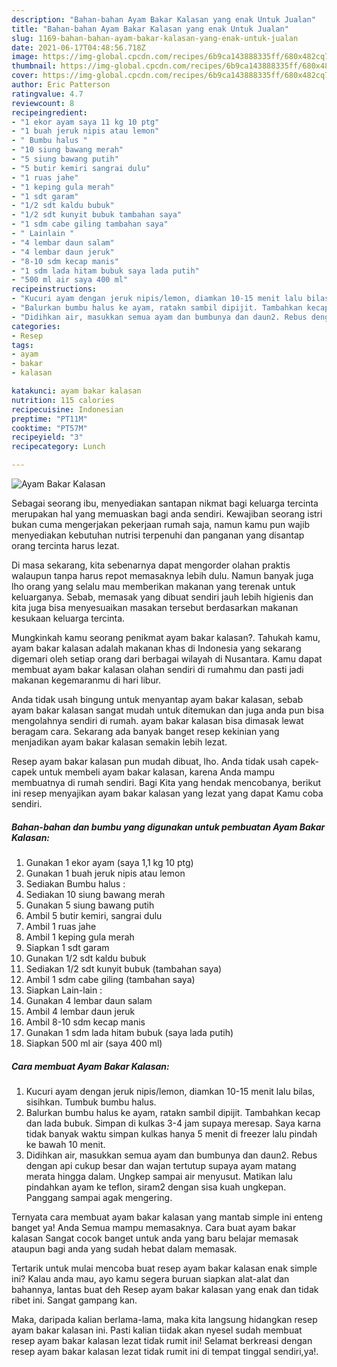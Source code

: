 ```yaml
---
description: "Bahan-bahan Ayam Bakar Kalasan yang enak Untuk Jualan"
title: "Bahan-bahan Ayam Bakar Kalasan yang enak Untuk Jualan"
slug: 1169-bahan-bahan-ayam-bakar-kalasan-yang-enak-untuk-jualan
date: 2021-06-17T04:48:56.718Z
image: https://img-global.cpcdn.com/recipes/6b9ca143888335ff/680x482cq70/ayam-bakar-kalasan-foto-resep-utama.jpg
thumbnail: https://img-global.cpcdn.com/recipes/6b9ca143888335ff/680x482cq70/ayam-bakar-kalasan-foto-resep-utama.jpg
cover: https://img-global.cpcdn.com/recipes/6b9ca143888335ff/680x482cq70/ayam-bakar-kalasan-foto-resep-utama.jpg
author: Eric Patterson
ratingvalue: 4.7
reviewcount: 8
recipeingredient:
- "1 ekor ayam saya 11 kg 10 ptg"
- "1 buah jeruk nipis atau lemon"
- " Bumbu halus "
- "10 siung bawang merah"
- "5 siung bawang putih"
- "5 butir kemiri sangrai dulu"
- "1 ruas jahe"
- "1 keping gula merah"
- "1 sdt garam"
- "1/2 sdt kaldu bubuk"
- "1/2 sdt kunyit bubuk tambahan saya"
- "1 sdm cabe giling tambahan saya"
- " Lainlain "
- "4 lembar daun salam"
- "4 lembar daun jeruk"
- "8-10 sdm kecap manis"
- "1 sdm lada hitam bubuk saya lada putih"
- "500 ml air saya 400 ml"
recipeinstructions:
- "Kucuri ayam dengan jeruk nipis/lemon, diamkan 10-15 menit lalu bilas, sisihkan. Tumbuk bumbu halus."
- "Balurkan bumbu halus ke ayam, ratakn sambil dipijit. Tambahkan kecap dan lada bubuk. Simpan di kulkas 3-4 jam supaya meresap. Saya karna tidak banyak waktu simpan kulkas hanya 5 menit di freezer lalu pindah ke bawah 10 menit."
- "Didihkan air, masukkan semua ayam dan bumbunya dan daun2. Rebus dengan api cukup besar dan wajan tertutup supaya ayam matang merata hingga dalam. Ungkep sampai air menyusut. Matikan lalu pindahkan ayam ke teflon, siram2 dengan sisa kuah ungkepan. Panggang sampai agak mengering."
categories:
- Resep
tags:
- ayam
- bakar
- kalasan

katakunci: ayam bakar kalasan 
nutrition: 115 calories
recipecuisine: Indonesian
preptime: "PT11M"
cooktime: "PT57M"
recipeyield: "3"
recipecategory: Lunch

---
```



![Ayam Bakar Kalasan](https://img-global.cpcdn.com/recipes/6b9ca143888335ff/680x482cq70/ayam-bakar-kalasan-foto-resep-utama.jpg)

Sebagai seorang ibu, menyediakan santapan nikmat bagi keluarga tercinta merupakan hal yang memuaskan bagi anda sendiri. Kewajiban seorang istri bukan cuma mengerjakan pekerjaan rumah saja, namun kamu pun wajib menyediakan kebutuhan nutrisi terpenuhi dan panganan yang disantap orang tercinta harus lezat.

Di masa  sekarang, kita sebenarnya dapat mengorder olahan praktis walaupun tanpa harus repot memasaknya lebih dulu. Namun banyak juga lho orang yang selalu mau memberikan makanan yang terenak untuk keluarganya. Sebab, memasak yang dibuat sendiri jauh lebih higienis dan kita juga bisa menyesuaikan masakan tersebut berdasarkan makanan kesukaan keluarga tercinta. 



Mungkinkah kamu seorang penikmat ayam bakar kalasan?. Tahukah kamu, ayam bakar kalasan adalah makanan khas di Indonesia yang sekarang digemari oleh setiap orang dari berbagai wilayah di Nusantara. Kamu dapat membuat ayam bakar kalasan olahan sendiri di rumahmu dan pasti jadi makanan kegemaranmu di hari libur.

Anda tidak usah bingung untuk menyantap ayam bakar kalasan, sebab ayam bakar kalasan sangat mudah untuk ditemukan dan juga anda pun bisa mengolahnya sendiri di rumah. ayam bakar kalasan bisa dimasak lewat beragam cara. Sekarang ada banyak banget resep kekinian yang menjadikan ayam bakar kalasan semakin lebih lezat.

Resep ayam bakar kalasan pun mudah dibuat, lho. Anda tidak usah capek-capek untuk membeli ayam bakar kalasan, karena Anda mampu membuatnya di rumah sendiri. Bagi Kita yang hendak mencobanya, berikut ini resep menyajikan ayam bakar kalasan yang lezat yang dapat Kamu coba sendiri.

<!--inarticleads1-->

##### Bahan-bahan dan bumbu yang digunakan untuk pembuatan Ayam Bakar Kalasan:

1. Gunakan 1 ekor ayam (saya 1,1 kg 10 ptg)
1. Gunakan 1 buah jeruk nipis atau lemon
1. Sediakan  Bumbu halus :
1. Sediakan 10 siung bawang merah
1. Gunakan 5 siung bawang putih
1. Ambil 5 butir kemiri, sangrai dulu
1. Ambil 1 ruas jahe
1. Ambil 1 keping gula merah
1. Siapkan 1 sdt garam
1. Gunakan 1/2 sdt kaldu bubuk
1. Sediakan 1/2 sdt kunyit bubuk (tambahan saya)
1. Ambil 1 sdm cabe giling (tambahan saya)
1. Siapkan  Lain-lain :
1. Gunakan 4 lembar daun salam
1. Ambil 4 lembar daun jeruk
1. Ambil 8-10 sdm kecap manis
1. Gunakan 1 sdm lada hitam bubuk (saya lada putih)
1. Siapkan 500 ml air (saya 400 ml)




<!--inarticleads2-->

##### Cara membuat Ayam Bakar Kalasan:

1. Kucuri ayam dengan jeruk nipis/lemon, diamkan 10-15 menit lalu bilas, sisihkan. Tumbuk bumbu halus.
1. Balurkan bumbu halus ke ayam, ratakn sambil dipijit. Tambahkan kecap dan lada bubuk. Simpan di kulkas 3-4 jam supaya meresap. Saya karna tidak banyak waktu simpan kulkas hanya 5 menit di freezer lalu pindah ke bawah 10 menit.
1. Didihkan air, masukkan semua ayam dan bumbunya dan daun2. Rebus dengan api cukup besar dan wajan tertutup supaya ayam matang merata hingga dalam. Ungkep sampai air menyusut. Matikan lalu pindahkan ayam ke teflon, siram2 dengan sisa kuah ungkepan. Panggang sampai agak mengering.




Ternyata cara membuat ayam bakar kalasan yang mantab simple ini enteng banget ya! Anda Semua mampu memasaknya. Cara buat ayam bakar kalasan Sangat cocok banget untuk anda yang baru belajar memasak ataupun bagi anda yang sudah hebat dalam memasak.

Tertarik untuk mulai mencoba buat resep ayam bakar kalasan enak simple ini? Kalau anda mau, ayo kamu segera buruan siapkan alat-alat dan bahannya, lantas buat deh Resep ayam bakar kalasan yang enak dan tidak ribet ini. Sangat gampang kan. 

Maka, daripada kalian berlama-lama, maka kita langsung hidangkan resep ayam bakar kalasan ini. Pasti kalian tiidak akan nyesel sudah membuat resep ayam bakar kalasan lezat tidak rumit ini! Selamat berkreasi dengan resep ayam bakar kalasan lezat tidak rumit ini di tempat tinggal sendiri,ya!.

